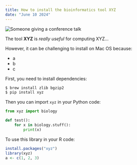 ```yaml
---
title: How to install the bioinformatics tool XYZ
date: "June 10 2024"
---
```


![Someone giving a conference talk](https://images.unsplash.com/photo-1505373877841-8d25f7d46678?w=700)

The tool **XYZ** is _really useful_ for computing XYZ...

However, it can be challenging to install on Mac OS because:

- a
- b
- c

First, you need to install dependencies:

```bash
$ brew install zlib bgzip2
$ pip install xyz
```

Then you can import `xyz` in your Python code:

```python
from xyz import biology

def test():
    for x in biology.stuff():
        print(x)

```

To use this library in your R code:

```R
install.packages("xyz")
library(xyz)
a <- c(1, 2, 3)
```
